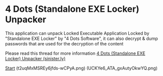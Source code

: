 # 4 Dots (Standalone EXE Locker) Unpacker

This application can unpack Locked Executable Application Locked by "Standalone EXE Locker" by "4 Dots Software", it can also decrypt & dump passwords that are used for the decryption of the content

Please read this thread for more information [4 Dots (Standalone EXE Locker) Unpacker (sinister.ly)](temp)

[Start](KRcGpX_STtu3IKFB8zH_Tw.png)
(t2uqMxMSREy6jfds-wCPyA.png)
(UCKYe6_ATA_gxAutyOkwYQ.png)
